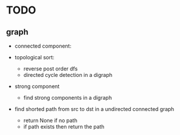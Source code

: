 # TODO

## graph
- connected component:

- topological sort:
    - reverse post order dfs
    - directed cycle detection in a digraph
- strong component
    - find strong components in a digraph
- find shorted path from src to dst in a undirected connected graph
    - return None if no path 
    - if path exists then return the path 


